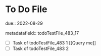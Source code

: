 # To Do File

due:: 2022-08-29

metadatafield:: todoTestFile_483\_17

- [ ] Task of todoTestFile_483 1 [[Query me]]
- [ ] Task of todoTestFile_483 2
